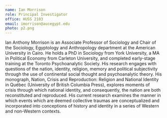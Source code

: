 ```yaml
---
name: Ian Morrison
role: Principal Investigator
office: HUSS 2103
email: imorrison@aucegypt.edu
photo: p2.png
---
```


Ian Anthony Morrison is an Associate Professor of Sociology and Chair of the Sociology, Egyptology and Anthropology department at the American University in Cairo. He holds a PhD in Sociology from York University, a MA in Political Economy from Carleton University, and completed early-stage training at the Toronto Psychoanalytic Society. His research engages with questions of the nation, identity, religion, memory and political subjectivity through the use of continental social thought and psychoanalytic theory. His monograph, Nation, Crisis and Reproduction: Religion and National Identity in Québec (University of British Columbia Press), explores moments of crisis through which national identity, and consequently, the nation are both reconstituted and reproduced. His current research examines the manner in which events which are deemed collective traumas are conceptualized and incorporated into conceptions of history and identity in a series of Western and non-Western contexts.
